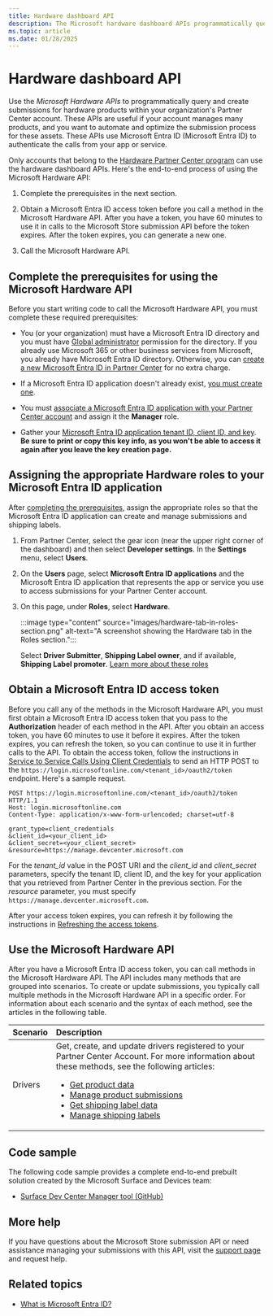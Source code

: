 ```yaml
---
title: Hardware dashboard API
description: The Microsoft hardware dashboard APIs programmatically query and create submissions for hardware products within your organization's Partner Center account.
ms.topic: article
ms.date: 01/28/2025
---
```


# Hardware dashboard API

Use the *Microsoft Hardware APIs* to programmatically query and create submissions for hardware products within your organization's Partner Center account. These APIs are useful if your account manages many products, and you want to automate and optimize the submission process for these assets. These APIs use Microsoft Entra ID (Microsoft Entra ID) to authenticate the calls from your app or service.

Only accounts that belong to the [Hardware Partner Center program](./get-started-dashboard-submissions.md) can use the hardware dashboard APIs. Here's the end-to-end process of using the Microsoft Hardware API:

1. Complete the prerequisites in the next section.

1. Obtain a Microsoft Entra ID access token before you call a method in the Microsoft Hardware API. After you have a token, you have 60 minutes to use it in calls to the Microsoft Store submission API before the token expires. After the token expires, you can generate a new one.

1. Call the Microsoft Hardware API.

## Complete the prerequisites for using the Microsoft Hardware API

Before you start writing code to call the Microsoft Hardware API, you must complete these required prerequisites:

- You (or your organization) must have a Microsoft Entra ID directory and you must have [Global administrator](/azure/active-directory/users-groups-roles/directory-assign-admin-roles)  permission for the directory. If you already use Microsoft 365 or other business services from Microsoft, you already have Microsoft Entra ID directory. Otherwise, you can [create a new Microsoft Entra ID in Partner Center](/windows/uwp/publish/associate-azure-ad-with-partner-center#create-a-brand-new-azure-ad-to-associate-with-your-partner-center-account) for no extra charge.

- If a Microsoft Entra ID application doesn't already exist, [you must create one](/windows/uwp/publish/add-users-groups-and-azure-ad-applications#create-a-new-azure-ad-application-account-in-your-organizations-directory-and-add-it-to-your-partner-center-account).

- You must [associate a Microsoft Entra ID application with your Partner Center account](/windows/uwp/publish/associate-azure-ad-with-partner-center) and assign it the **Manager** role.

- Gather your [Microsoft Entra ID application tenant ID, client ID, and key](/windows/uwp/publish/add-users-groups-and-azure-ad-applications#manage-keys-for-an-azure-ad-application). **Be sure to print or copy this key info, as you won't be able to access it again after you leave the key creation page.**

## Assigning the appropriate Hardware roles to your Microsoft Entra ID application

After [completing the prerequisites](#complete-the-prerequisites-for-using-the-microsoft-hardware-api), assign the appropriate roles so that the Microsoft Entra ID application can create and manage submissions and shipping labels.

1. From Partner Center, select the gear icon (near the upper right corner of the dashboard) and then select **Developer settings**. In the **Settings** menu, select **Users**.

1. On the **Users** page, select **Microsoft Entra ID applications** and the Microsoft Entra ID application that represents the app or service you use to access submissions for your Partner Center account.

1. On this page, under **Roles**, select **Hardware**.

    :::image type="content" source="images/hardware-tab-in-roles-section.png" alt-text="A screenshot showing the Hardware tab in the Roles section.":::

    Select **Driver Submitter**, **Shipping Label owner**, and if available, **Shipping Label promoter**.  [Learn more about these roles](./hardware-dashboard-users-manage.md)

## Obtain a Microsoft Entra ID access token

Before you call any of the methods in the Microsoft Hardware API, you must first obtain a Microsoft Entra ID access token that you pass to the **Authorization** header of each method in the API. After you obtain an access token, you have 60 minutes to use it before it expires. After the token expires, you can refresh the token, so you can continue to use it in further calls to the API. To obtain the access token, follow the instructions in [Service to Service Calls Using Client Credentials](/azure/active-directory/azuread-dev/v1-oauth2-client-creds-grant-flow) to send an HTTP POST to the `https://login.microsoftonline.com/<tenant_id>/oauth2/token` endpoint. Here's a sample request.

```http
POST https://login.microsoftonline.com/<tenant_id>/oauth2/token HTTP/1.1
Host: login.microsoftonline.com
Content-Type: application/x-www-form-urlencoded; charset=utf-8

grant_type=client_credentials
&client_id=<your_client_id>
&client_secret=<your_client_secret>
&resource=https://manage.devcenter.microsoft.com
```

For the *tenant_id* value in the POST URI and the *client_id* and *client_secret* parameters, specify the tenant ID, client ID, and the key for your application that you retrieved from Partner Center in the previous section. For the *resource* parameter, you must specify `https://manage.devcenter.microsoft.com`.

After your access token expires, you can refresh it by following the instructions in [Refreshing the access tokens](/azure/active-directory/azuread-dev/v1-protocols-oauth-code#refreshing-the-access-tokens).

## Use the Microsoft Hardware API

After you have a Microsoft Entra ID access token, you can call methods in the Microsoft Hardware API. The API includes many methods that are grouped into scenarios. To create or update submissions, you typically call multiple methods in the Microsoft Hardware API in a specific order. For information about each scenario and the syntax of each method, see the articles in the following table.

| Scenario | Description |
|:--|:--|
| Drivers | Get, create, and update drivers registered to your Partner Center Account. For more information about these methods, see the following articles:<ul><li>[Get product data](get-product-data.md)</li><li>[Manage product submissions](manage-product-submissions.md)</li><li>[Get shipping label data](get-shipping-labels.md)</li><li>[Manage shipping labels](manage-shipping-labels.md)</li></ul>|

## Code sample

The following code sample provides a complete end-to-end prebuilt solution created by the Microsoft Surface and Devices team:

- [Surface Dev Center Manager tool (GitHub)](https://github.com/Microsoft/SDCM)

## More help

If you have questions about the Microsoft Store submission API or need assistance managing your submissions with this API, visit the [support page](https://partner.microsoft.com/dashboard/account/help?returnUri=https://developer.microsoft.com/dashboard/hardware) and request help.

## Related topics

- [What is Microsoft Entra ID?](/azure/active-directory/fundamentals/active-directory-whatis)

